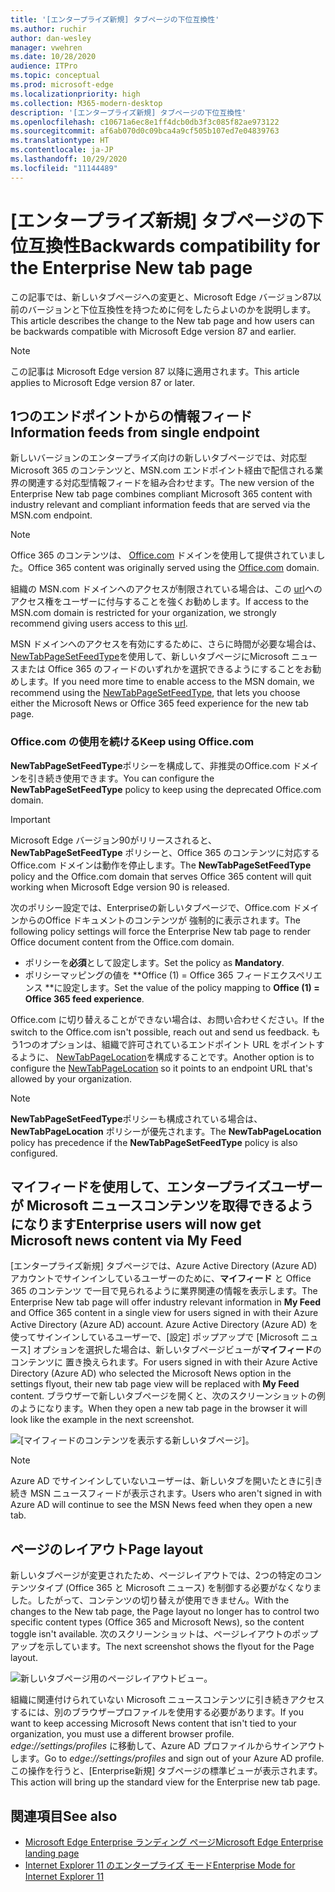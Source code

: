 ```yaml
---
title: '[エンタープライズ新規] タブページの下位互換性'
ms.author: ruchir
author: dan-wesley
manager: vwehren
ms.date: 10/28/2020
audience: ITPro
ms.topic: conceptual
ms.prod: microsoft-edge
ms.localizationpriority: high
ms.collection: M365-modern-desktop
description: '[エンタープライズ新規] タブページの下位互換性'
ms.openlocfilehash: c10671a6ec8e1ff4dcb0db3f3c085f82ae973122
ms.sourcegitcommit: af6ab070d0c09bca4a9cf505b107ed7e04839763
ms.translationtype: HT
ms.contentlocale: ja-JP
ms.lasthandoff: 10/29/2020
ms.locfileid: "11144489"
---
```

# <span data-ttu-id="c9b26-103">[エンタープライズ新規] タブページの下位互換性</span><span class="sxs-lookup"><span data-stu-id="c9b26-103">Backwards compatibility for the Enterprise New tab page</span></span>

<span data-ttu-id="c9b26-104">この記事では、新しいタブページへの変更と、Microsoft Edge バージョン87以前のバージョンと下位互換性を持つために何をしたらよいのかを説明します。</span><span class="sxs-lookup"><span data-stu-id="c9b26-104">This article describes the change to the New tab page and how users can be backwards compatible with Microsoft Edge version 87 and earlier.</span></span>

> [!NOTE]
> <span data-ttu-id="c9b26-105">この記事は Microsoft Edge version 87 以降に適用されます。</span><span class="sxs-lookup"><span data-stu-id="c9b26-105">This article applies to Microsoft Edge version 87 or later.</span></span>

## <span data-ttu-id="c9b26-106">1つのエンドポイントからの情報フィード</span><span class="sxs-lookup"><span data-stu-id="c9b26-106">Information feeds from single endpoint</span></span>

<span data-ttu-id="c9b26-107">新しいバージョンのエンタープライズ向けの新しいタブページでは、対応型Microsoft 365 のコンテンツと、MSN.com エンドポイント経由で配信される業界の関連する対応型情報フィードを組み合わせます。</span><span class="sxs-lookup"><span data-stu-id="c9b26-107">The new version of the Enterprise New tab page combines compliant Microsoft 365 content with industry relevant and compliant information feeds that are served via the MSN.com endpoint.</span></span>

> [!NOTE]
> <span data-ttu-id="c9b26-108">Office 365 のコンテンツは、 [Office.com](https://www.office.com) ドメインを使用して提供されていました。</span><span class="sxs-lookup"><span data-stu-id="c9b26-108">Office 365 content was originally served using the [Office.com](https://www.office.com) domain.</span></span>

<span data-ttu-id="c9b26-109">組織の MSN.com ドメインへのアクセスが制限されている場合は、この [url](https://ntp.msn.com)へのアクセス権をユーザーに付与することを強くお勧めします。</span><span class="sxs-lookup"><span data-stu-id="c9b26-109">If access to the MSN.com domain is restricted for your organization, we strongly recommend giving users access to this [url](https://ntp.msn.com).</span></span>

<span data-ttu-id="c9b26-110">MSN ドメインへのアクセスを有効にするために、さらに時間が必要な場合は、[NewTabPageSetFeedType](https://docs.microsoft.com/deployedge/microsoft-edge-policies#newtabpagesetfeedtype)を使用して、新しいタブページにMicrosoft ニュースまたは Office 365 のフィードのいずれかを選択できるようにすることをお勧めします。</span><span class="sxs-lookup"><span data-stu-id="c9b26-110">If you need more time to enable access to the MSN domain, we recommend using the [NewTabPageSetFeedType](https://docs.microsoft.com/deployedge/microsoft-edge-policies#newtabpagesetfeedtype), that lets you choose either the Microsoft News or Office 365 feed experience for the new tab page.</span></span>

### <span data-ttu-id="c9b26-111">Office.com の使用を続ける</span><span class="sxs-lookup"><span data-stu-id="c9b26-111">Keep using Office.com</span></span>

 <span data-ttu-id="c9b26-112">**NewTabPageSetFeedType**ポリシーを構成して、非推奨のOffice.com ドメインを引き続き使用できます。</span><span class="sxs-lookup"><span data-stu-id="c9b26-112">You can configure the **NewTabPageSetFeedType** policy to keep using the deprecated Office.com domain.</span></span>

> [!IMPORTANT]
> <span data-ttu-id="c9b26-113">Microsoft Edge バージョン90がリリースされると、 **NewTabPageSetFeedType** ポリシーと、Office 365 のコンテンツに対応する Office.com ドメインは動作を停止します。</span><span class="sxs-lookup"><span data-stu-id="c9b26-113">The **NewTabPageSetFeedType** policy and the Office.com domain that serves Office 365 content will quit working when Microsoft Edge version 90 is released.</span></span>

<span data-ttu-id="c9b26-114">次のポリシー設定では、Enterpriseの新しいタブページで、Office.com ドメインからのOffice ドキュメントのコンテンツが 強制的に表示されます。</span><span class="sxs-lookup"><span data-stu-id="c9b26-114">The following policy settings will force the Enterprise New tab page to render Office document content from the Office.com domain.</span></span>

- <span data-ttu-id="c9b26-115">ポリシーを**必須**として設定します。</span><span class="sxs-lookup"><span data-stu-id="c9b26-115">Set the policy as **Mandatory**.</span></span>
- <span data-ttu-id="c9b26-116">ポリシーマッピングの値を \*\*Office (1) = Office 365 フィードエクスペリエンス \*\*に設定します。</span><span class="sxs-lookup"><span data-stu-id="c9b26-116">Set the value of the policy mapping to **Office (1) = Office 365 feed experience**.</span></span>

<span data-ttu-id="c9b26-117">Office.com に切り替えることができない場合は、お問い合わせください。</span><span class="sxs-lookup"><span data-stu-id="c9b26-117">If the switch to the Office.com isn't possible, reach out and send us feedback.</span></span> <span data-ttu-id="c9b26-118">もう1つのオプションは、組織で許可されているエンドポイント URL をポイントするように、 [NewTabPageLocation](https://docs.microsoft.com/deployedge/microsoft-edge-policies#newtabpagelocation)を構成することです。</span><span class="sxs-lookup"><span data-stu-id="c9b26-118">Another option is to configure the [NewTabPageLocation](https://docs.microsoft.com/deployedge/microsoft-edge-policies#newtabpagelocation) so it points to an endpoint URL that's allowed by your organization.</span></span>

> [!NOTE]
> <span data-ttu-id="c9b26-119">**NewTabPageSetFeedType**ポリシーも構成されている場合は、**NewTabPageLocation** ポリシーが優先されます。</span><span class="sxs-lookup"><span data-stu-id="c9b26-119">The **NewTabPageLocation** policy has precedence if the **NewTabPageSetFeedType** policy is also configured.</span></span>

## <span data-ttu-id="c9b26-120">マイフィードを使用して、エンタープライズユーザーが Microsoft ニュースコンテンツを取得できるようになります</span><span class="sxs-lookup"><span data-stu-id="c9b26-120">Enterprise users will now get Microsoft news content via My Feed</span></span>

<span data-ttu-id="c9b26-121">[エンタープライズ新規] タブページでは、Azure Active Directory (Azure AD) アカウントでサインインしているユーザーのために、**マイフィード** と Office 365 のコンテンツ で一目で見られるように業界関連の情報を表示します。</span><span class="sxs-lookup"><span data-stu-id="c9b26-121">The Enterprise New tab page will offer industry relevant information in **My Feed** and Office 365 content in a single view for users signed in with their Azure Active Directory (Azure AD) account.</span></span> <span data-ttu-id="c9b26-122">Azure Active Directory (Azure AD) を使ってサインインしているユーザーで、[設定] ポップアップで [Microsoft ニュース] オプションを選択した場合は、新しいタブページビューが**マイフィード**の コンテンツに 置き換えられます。</span><span class="sxs-lookup"><span data-stu-id="c9b26-122">For users signed in with their Azure Active Directory (Azure AD) who selected the Microsoft News option in the settings flyout, their new tab page view will be replaced with **My Feed** content.</span></span> <span data-ttu-id="c9b26-123">ブラウザーで新しいタブページを開くと、次のスクリーンショットの例のようになります。</span><span class="sxs-lookup"><span data-stu-id="c9b26-123">When they open a new tab page in the browser it will look like the example in the next screenshot.</span></span>

![[マイフィードのコンテンツを表示する新しいタブページ]。](media/microsoft-edge-ntp-backward-compatibility/microsoft-edge-ntp-myfeed-view.png)

> [!NOTE]
> <span data-ttu-id="c9b26-125">Azure AD でサインインしていないユーザーは、新しいタブを開いたときに引き続き MSN ニュースフィードが表示されます。</span><span class="sxs-lookup"><span data-stu-id="c9b26-125">Users who aren't signed in with Azure AD will continue to see the MSN News feed when they open a new tab.</span></span>

## <span data-ttu-id="c9b26-126">ページのレイアウト</span><span class="sxs-lookup"><span data-stu-id="c9b26-126">Page layout</span></span>

<span data-ttu-id="c9b26-127">新しいタブページが変更されたため、ページレイアウトでは、2つの特定のコンテンツタイプ (Office 365 と Microsoft ニュース) を制御する必要がなくなりました。したがって、コンテンツの切り替えが使用できません。</span><span class="sxs-lookup"><span data-stu-id="c9b26-127">With the changes to the New tab page, the Page layout no longer has to control two specific content types (Office 365 and Microsoft News), so the content toggle isn't available.</span></span> <span data-ttu-id="c9b26-128">次のスクリーンショットは、ページレイアウトのポップアップを示しています。</span><span class="sxs-lookup"><span data-stu-id="c9b26-128">The next screenshot shows the flyout for the Page layout.</span></span>

![新しいタブページ用のページレイアウトビュー。](media/microsoft-edge-ntp-backward-compatibility/microsoft-edge-ntp-page-layout.png)

<span data-ttu-id="c9b26-130">組織に関連付けられていない Microsoft ニュースコンテンツに引き続きアクセスするには、別のブラウザープロファイルを使用する必要があります。</span><span class="sxs-lookup"><span data-stu-id="c9b26-130">If you want to keep accessing Microsoft News content that isn't tied to your organization, you must use a different browser profile.</span></span> <span data-ttu-id="c9b26-131">*edge://settings/profiles* に移動して、Azure AD プロファイルからサインアウトします。</span><span class="sxs-lookup"><span data-stu-id="c9b26-131">Go to  *edge://settings/profiles* and sign out of your Azure AD profile.</span></span> <span data-ttu-id="c9b26-132">この操作を行うと、[Enterprise新規] タブページの標準ビューが表示されます。</span><span class="sxs-lookup"><span data-stu-id="c9b26-132">This action will bring up the  standard view for the Enterprise new tab page.</span></span> 

## <span data-ttu-id="c9b26-133">関連項目</span><span class="sxs-lookup"><span data-stu-id="c9b26-133">See also</span></span>

- [<span data-ttu-id="c9b26-134">Microsoft Edge Enterprise ランディング ページ</span><span class="sxs-lookup"><span data-stu-id="c9b26-134">Microsoft Edge Enterprise landing page</span></span>](https://aka.ms/EdgeEnterprise)
- [<span data-ttu-id="c9b26-135">Internet Explorer 11 のエンタープライズ モード</span><span class="sxs-lookup"><span data-stu-id="c9b26-135">Enterprise Mode for Internet Explorer 11</span></span>](https://docs.microsoft.com/internet-explorer/ie11-deploy-guide/enterprise-mode-overview-for-ie11)
